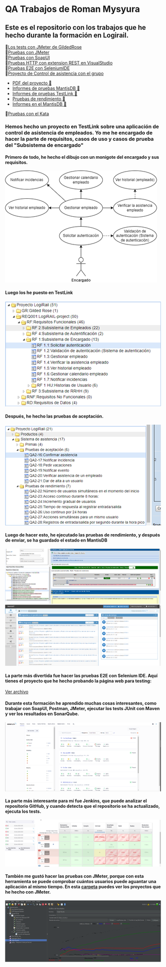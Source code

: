 # QA Trabajos de Roman Mysyura

## Este es el repositorio con los trabajos que he hecho durante la formación en Logirail.


📁[Los tests con JMeter de GildedRose](https://github.com/RomanMysyura/GildedRoseQA-JUnit/tree/master/GildedRoseTestROMAN)  
📁[Pruebas con JMeter](https://github.com/RomanMysyura/GildedRoseQA-JUnit/tree/master/Apache%20JMETER)  
📁[Pruebas con SoapUI](https://github.com/RomanMysyura/GildedRoseQA-JUnit/tree/master/Proyectos%20SoapUI)  
📁[Pruebas HTTP con extension REST en VisualStudio](https://github.com/RomanMysyura/GildedRoseQA-JUnit/tree/master/Pruebas%20HTTP%20con%20REST)  
📁[Pruebas E2E con SeleniumIDE](https://github.com/RomanMysyura/GildedRoseQA-JUnit/tree/master/Selenium%20IDE)  
📁[Proyecto de Control de asistencia con el grupo](https://github.com/RomanMysyura/GildedRoseQA-JUnit/tree/master/TestLink)  
+ [PDF del proyecto 📃](https://github.com/RomanMysyura/GildedRoseQA-JUnit/blob/master/TestLink/Sistema%20de%20asistencias.pdf)  
+ [Informes de pruebas MantisDB 📝](https://github.com/RomanMysyura/GildedRoseQA-JUnit/tree/master/TestLink/Informes%20de%20pruebas%20MantisDB)  
+ [Informes de pruebas TestLink 📝](https://github.com/RomanMysyura/GildedRoseQA-JUnit/tree/master/TestLink/Informes%20de%20pruebas%20TestLink)  
+ [Pruebas de rendimiento 📝](https://github.com/RomanMysyura/GildedRoseQA-JUnit/tree/master/TestLink/Pruebas%20de%20rendimiento%20TestLink)  
+ [Informes en el MantisDB 📝](https://github.com/RomanMysyura/GildedRoseQA-JUnit/tree/master/MantisDB)  

📁[Pruebas con el Kata](https://github.com/RomanMysyura/GildedRoseQA-JUnit/tree/master/Kata)  

### Hemos hecho un proyecto en TestLink sobre una aplicación de control de asistencia de empleados. Yo me he encargado de hacer la parte de requisitos, casos de uso y casos de prueba del "Subsistema de encargado"

#### Primero de todo, he hecho el dibujo con un monigote del encargado y sus requisitos.

![Los requisitos que he echo](img/encargado.png)

#### Luego los he puesto en TestLink

![Los requisitos que he echo](img/Captura001.png)

#### Después, he hecho las pruebas de aceptación.

![Los pruebas de aceptacion](img/Captura002.png)

#### Luego de hacer esto, he ejecutado las pruebas de rendimiento, y después de enviar, se ha guardado el estado en MantisDB

![Los pruebas de aceptacion](img/Captura003.png)
![Los pruebas de aceptacion](img/Captura004.png)

#### La parte más divertida fue hacer las pruebas E2E con Selenium IDE. Aquí tienes el proyecto que he hecho probando la página web para testing:

[Ver archivo](https://github.com/RomanMysyura/GildedRoseQA-JUnit/blob/master/Selenium%20IDE/Pruebas%20E2E.side)

#### Durante esta formación he aprendido muchas cosas interesantes, como trabajar con SoapUI, Postman, JMeter, ejecutar los tests JUnit con Maven y ver los resultados en SonarQube.

![Img](img/Captura007.png)

#### La parte más interesante para mí fue Jenkins, que puede analizar el repositorio GitHub, y cuando detecta que el repositorio se ha actualizado, ejecuta los tests.

![Img](img/Captura005.png)

#### También me gustó hacer las pruebas con JMeter, porque con esta herramienta se puede comprobar cuántos usuarios puede aguantar una aplicación al mismo tiempo. En esta [carpeta](https://github.com/RomanMysyura/GildedRoseQA-JUnit/tree/master/Apache%20JMETER) puedes ver los proyectos que he hecho con JMeter.

![Img](img/Captura006.png)